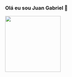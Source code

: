### Olá eu sou Juan Gabriel 👋

<div>
  <a href="https://github.com/JuanGabriel22122000">
  <img height = "180em" src ="https://github-readme-stats.vercel.app/api ? JuanGabriel22122000 = anuraghazra & show_icons = true & theme= radical "/>
</div>
